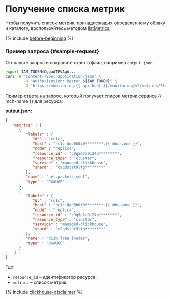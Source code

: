 # Получение списка метрик

Чтобы получить список метрик, принадлежащих определенному облаку и каталогу, воспользуйтесь методом [listMetrics](../../api-ref/MetricsMeta/listMetrics.md).

{% include [before-beginning](../../../_includes/monitoring/before-beginning.md) %}

### Пример запроса {#sample-request}

Отправьте запрос и сохраните ответ в файл, например `output.json`:

```bash
export IAM_TOKEN=CggaATEVAgA...
curl -H "Content-Type: application/json" \
        -H "Authorization: Bearer ${IAM_TOKEN}" \
        -G 'https://monitoring.{{ api-host }}/monitoring/v2/metrics/?folderId=b1gucmd4tma1********&pageSize=200' --data-urlencode 'selectors={service="managed-clickhouse", resource_id="c9q5e2a9i24p********"}' >  output.json
```

Пример ответа на запрос, который получает список метрик сервиса {{ mch-name }} для ресурса:

**output.json:**
```json
{
   "metrics" : [
      {
         "labels" : {
            "dc" : "rc1c",
            "host" : "rc1c-dqd0h0i0********.{{ dns-zone }}",
            "node" : "replica",
            "resource_id" : "c9q5e2a9i24p********",
            "resource_type" : "cluster",
            "service" : "managed-clickhouse",
            "shard" : "c9qdstaf9lfg********"
         },
         "name" : "net.packets_sent",
         "type" : "DGAUGE"
      },
      {
         "labels" : {
            "dc" : "rc1c",
            "host" : "rc1c-dqd0h0i0********.{{ dns-zone }}",
            "node" : "replica",
            "resource_id" : "c9q5e2a9i24p********",
            "resource_type" : "cluster",
            "service" : "managed-clickhouse",
            "shard" : "c9qdstaf9lfg********"
         },
         "name" : "disk.free_inodes",
         "type" : "DGAUGE"
      }
    ]
}
```

Где:

* `resource_id` – идентификатор ресурса.
* `metrics` – список метрик.

{% include [clickhouse-disclaimer](../../../_includes/clickhouse-disclaimer.md) %}
